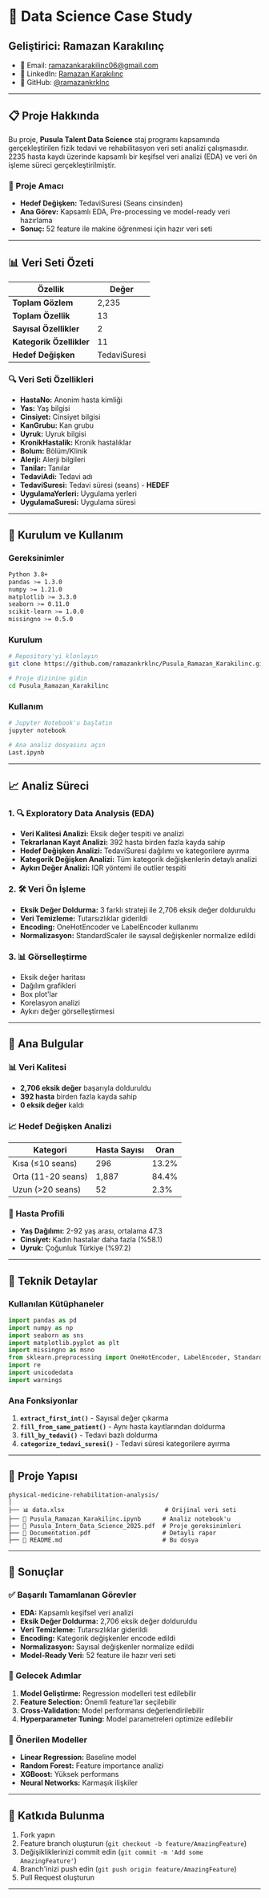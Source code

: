 # 🏥 Data Science Case Study 

## Geliştirici: **Ramazan Karakılınç**
- 📧 Email: ramazankarakilinc06@gmail.com
- 💼 LinkedIn: [Ramazan Karakılınç](https://www.linkedin.com/in/ramazankarakilinc/)
- 🐙 GitHub: [@ramazankrklnc](https://github.com/ramazankrklnc)

---
## 📋 Proje Hakkında
Bu proje, **Pusula Talent Data Science** staj programı kapsamında gerçekleştirilen fizik tedavi ve rehabilitasyon veri seti analizi çalışmasıdır. 2235 hasta kaydı üzerinde kapsamlı bir keşifsel veri analizi (EDA) ve veri ön işleme süreci gerçekleştirilmiştir.

### 🎯 Proje Amacı
- **Hedef Değişken:** TedaviSuresi (Seans cinsinden)
- **Ana Görev:** Kapsamlı EDA, Pre-processing ve model-ready veri hazırlama
- **Sonuç:** 52 feature ile makine öğrenmesi için hazır veri seti
---
## 📊 Veri Seti Özeti

| Özellik | Değer |
|---------|-------|
| **Toplam Gözlem** | 2,235 |
| **Toplam Özellik** | 13 |
| **Sayısal Özellikler** | 2 |
| **Kategorik Özellikler** | 11 |
| **Hedef Değişken** | TedaviSuresi |

### 🔍 Veri Seti Özellikleri
- **HastaNo:** Anonim hasta kimliği
- **Yas:** Yaş bilgisi
- **Cinsiyet:** Cinsiyet bilgisi
- **KanGrubu:** Kan grubu
- **Uyruk:** Uyruk bilgisi
- **KronikHastalik:** Kronik hastalıklar
- **Bolum:** Bölüm/Klinik
- **Alerji:** Alerji bilgileri
- **Tanilar:** Tanılar
- **TedaviAdi:** Tedavi adı
- **TedaviSuresi:** Tedavi süresi (seans) - **HEDEF**
- **UygulamaYerleri:** Uygulama yerleri
- **UygulamaSuresi:** Uygulama süresi
---
## 🚀 Kurulum ve Kullanım
### Gereksinimler
```bash
Python 3.8+
pandas >= 1.3.0
numpy >= 1.21.0
matplotlib >= 3.3.0
seaborn >= 0.11.0
scikit-learn >= 1.0.0
missingno >= 0.5.0
```
### Kurulum
```bash
# Repository'yi klonlayın
git clone https://github.com/ramazankrklnc/Pusula_Ramazan_Karakilinc.git

# Proje dizinine gidin
cd Pusula_Ramazan_Karakilinc
```
### Kullanım
```bash
# Jupyter Notebook'u başlatın
jupyter notebook

# Ana analiz dosyasını açın
Last.ipynb
```
---
## 📈 Analiz Süreci

### 1. 🔍 Exploratory Data Analysis (EDA)
- **Veri Kalitesi Analizi:** Eksik değer tespiti ve analizi
- **Tekrarlanan Kayıt Analizi:** 392 hasta birden fazla kayda sahip
- **Hedef Değişken Analizi:** TedaviSuresi dağılımı ve kategorilere ayırma
- **Kategorik Değişken Analizi:** Tüm kategorik değişkenlerin detaylı analizi
- **Aykırı Değer Analizi:** IQR yöntemi ile outlier tespiti

### 2. 🛠️ Veri Ön İşleme
- **Eksik Değer Doldurma:** 3 farklı strateji ile 2,706 eksik değer dolduruldu
- **Veri Temizleme:** Tutarsızlıklar giderildi
- **Encoding:** OneHotEncoder ve LabelEncoder kullanımı
- **Normalizasyon:** StandardScaler ile sayısal değişkenler normalize edildi

### 3. 📊 Görselleştirme
- Eksik değer haritası
- Dağılım grafikleri
- Box plot'lar
- Korelasyon analizi
- Aykırı değer görselleştirmesi
---
## 🎯 Ana Bulgular

### 📊 Veri Kalitesi
- **2,706 eksik değer** başarıyla dolduruldu
- **392 hasta** birden fazla kayda sahip
- **0 eksik değer** kaldı

### 📈 Hedef Değişken Analizi
| Kategori | Hasta Sayısı | Oran |
|----------|--------------|------|
| Kısa (≤10 seans) | 296 | 13.2% |
| Orta (11-20 seans) | 1,887 | 84.4% |
| Uzun (>20 seans) | 52 | 2.3% |

### 👥 Hasta Profili
- **Yaş Dağılımı:** 2-92 yaş arası, ortalama 47.3
- **Cinsiyet:** Kadın hastalar daha fazla (%58.1)
- **Uyruk:** Çoğunluk Türkiye (%97.2)
---
## 🔧 Teknik Detaylar

### Kullanılan Kütüphaneler
```python
import pandas as pd
import numpy as np
import seaborn as sns
import matplotlib.pyplot as plt
import missingno as msno
from sklearn.preprocessing import OneHotEncoder, LabelEncoder, StandardScaler
import re
import unicodedata
import warnings
```

### Ana Fonksiyonlar
1. **`extract_first_int()`** - Sayısal değer çıkarma
2. **`fill_from_same_patient()`** - Aynı hasta kayıtlarından doldurma
3. **`fill_by_tedavi()`** - Tedavi bazlı doldurma
4. **`categorize_tedavi_suresi()`** - Tedavi süresi kategorilere ayırma
---
## 📁 Proje Yapısı
```
physical-medicine-rehabilitation-analysis/
│
├── 📊 data.xlsx                            # Orijinal veri seti
├── 📓 Pusula_Ramazan_Karakilinc.ipynb      # Analiz notebook'u
├── 📄 Pusula_Intern_Data_Science_2025.pdf  # Proje gereksinimleri
├── 📄 Documentation.pdf                    # Detaylı rapor
├── 📄 README.md                            # Bu dosya
```
---
## 🎯 Sonuçlar

### ✅ Başarılı Tamamlanan Görevler
- **EDA:** Kapsamlı keşifsel veri analizi
- **Eksik Değer Doldurma:** 2,706 eksik değer dolduruldu
- **Veri Temizleme:** Tutarsızlıklar giderildi
- **Encoding:** Kategorik değişkenler encode edildi
- **Normalizasyon:** Sayısal değişkenler normalize edildi
- **Model-Ready Veri:** 52 feature ile hazır veri seti

### 🚀 Gelecek Adımlar
1. **Model Geliştirme:** Regression modelleri test edilebilir
2. **Feature Selection:** Önemli feature'lar seçilebilir
3. **Cross-Validation:** Model performansı değerlendirilebilir
4. **Hyperparameter Tuning:** Model parametreleri optimize edilebilir

### 🤖 Önerilen Modeller
- **Linear Regression:** Baseline model
- **Random Forest:** Feature importance analizi
- **XGBoost:** Yüksek performans
- **Neural Networks:** Karmaşık ilişkiler
---
## 👥 Katkıda Bulunma

1. Fork yapın
2. Feature branch oluşturun (`git checkout -b feature/AmazingFeature`)
3. Değişikliklerinizi commit edin (`git commit -m 'Add some AmazingFeature'`)
4. Branch'inizi push edin (`git push origin feature/AmazingFeature`)
5. Pull Request oluşturun

---

